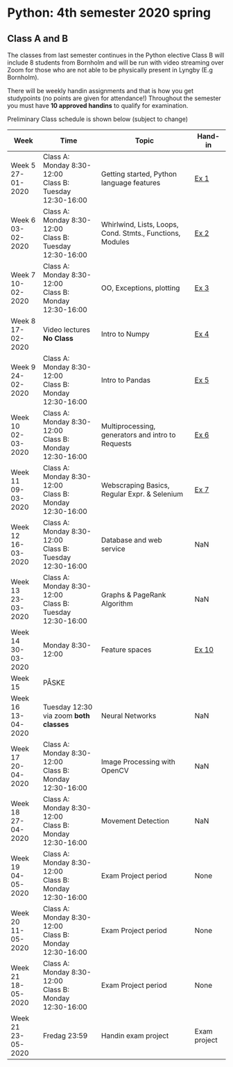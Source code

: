 # Python: 4th semester 2020 spring
## Class A and B
The classes from last semester continues in the Python elective
Class B will include 8 students from Bornholm and will be run with video streaming over Zoom for those who are not able to be physically present in Lyngby (E.g Bornholm).

There will be weekly handin assignments and that is how you get studypoints (no points are given for attendance!)
Throughout the semester you must have **10 approved handins** to qualify for examination.

Preliminary Class schedule is shown below (subject to change)

|Week|Time|Topic|Hand-in|
|--|--|--|--|
|Week 5<br/>27-01-2020|Class A: Monday 8:30-12:00<br/>Class B: Tuesday 12:30-16:00|Getting started, Python language features|[Ex 1](https://github.com/datsoftlyngby/dat4sem2020spring-python/blob/master/01-Exercise.ipynb)|
|Week 6<br/>03-02-2020|Class A: Monday 8:30-12:00<br/>Class B: Tuesday 12:30-16:00|Whirlwind, Lists, Loops, Cond. Stmts., Functions, Modules|[Ex 2](https://github.com/datsoftlyngby/dat4sem2020spring-python/blob/master/02-Exercise.ipynb)|
|Week 7<br/>10-02-2020|Class A: Monday 8:30-12:00<br/>Class B: Monday 12:30-16:00|OO, Exceptions, plotting|[Ex 3](https://github.com/datsoftlyngby/dat4sem2020spring-python/blob/master/03-Exercise.ipynb)|
|Week 8<br/>17-02-2020|Video lectures **No Class**|Intro to Numpy|[Ex 4](https://github.com/datsoftlyngby/dat4sem2020spring-python/blob/master/04-Exercise.ipynb)|
|Week 9<br/>24-02-2020|Class A: Monday 8:30-12:00<br/>Class B: Monday 12:30-16:00|Intro to Pandas|[Ex 5](https://github.com/datsoftlyngby/dat4sem2020spring-python/blob/master/05-Exercise.ipynb)|
|Week 10<br/>02-03-2020|Class A: Monday 8:30-12:00<br/>Class B: Monday 12:30-16:00|Multiprocessing, generators and intro to Requests|[Ex 6](https://github.com/datsoftlyngby/dat4sem2020spring-python/blob/master/06%20Exercise.ipynb)|
|Week 11<br/>09-03-2020|Class A: Monday 8:30-12:00<br/>Class B: Monday 12:30-16:00|Webscraping Basics, Regular Expr. & Selenium|[Ex 7](https://docs.google.com/document/d/1ojSiBWwLo4-Rc7763vx6aVEYdNluATOMja9qqk4dodU/edit?usp=sharing)|
|Week 12<br/>16-03-2020|Class A: Monday 8:30-12:00<br/>Class B: Tuesday 12:30-16:00|Database and web service|NaN|
|Week 13<br/>23-03-2020|Class A: Monday 8:30-12:00<br/>Class B: Tuesday 12:30-16:00|Graphs & PageRank Algorithm|NaN|
|Week 14<br/>30-03-2020|Monday 8:30-12:00|Feature spaces|[Ex 10](https://github.com/datsoftlyngby/dat4sem2020spring-python/blob/master/notebooks/Ugeopgave%2010.ipynb)|
|Week 15<br/>|PÅSKE|
|Week 16<br/>13-04-2020|Tuesday 12:30 via zoom **both classes**|Neural Networks|NaN|
|Week 17<br/>20-04-2020|Class A: Monday 8:30-12:00<br/>Class B: Monday 12:30-16:00|Image Processing with OpenCV|NaN|
|Week 18<br/>27-04-2020|Class A: Monday 8:30-12:00<br/>Class B: Monday 12:30-16:00|Movement Detection|NaN|
|Week 19<br/>04-05-2020|Class A: Monday 8:30-12:00<br/>Class B: Monday 12:30-16:00|Exam Project period|None|
|Week 20<br/>11-05-2020|Class A: Monday 8:30-12:00<br/>Class B: Monday 12:30-16:00|Exam Project period|None|
|Week 21<br/>18-05-2020|Class A: Monday 8:30-12:00<br/>Class B: Monday 12:30-16:00|Exam Project period|None|
|Week 21<br/>23-05-2020|Fredag 23:59|Handin exam project|Exam project|  


